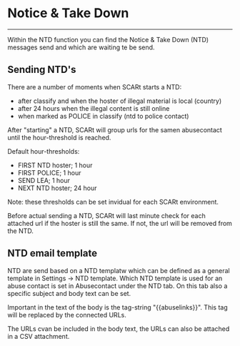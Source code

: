 # Notice & Take Down

---

Within the NTD function you can find the Notice & Take Down (NTD) messages send 
and which are waiting te be send.

## Sending NTD's

There are a number of moments when SCARt starts a NTD:

- after classify and when the hoster of illegal material is local (country)
- after 24 hours when the illegal content is still online
- when marked as POLICE in classify (ntd to police contact)

After "starting" a NTD, SCARt will group urls for the samen abusecontact until the 
hour-threshold is reached. 

Default hour-thresholds:

- FIRST NTD hoster; 1 hour
- FIRST POLICE; 1 hour
- SEND LEA; 1 hour
- NEXT NTD hoster; 24 hour

Note: these thresholds can be set invidual for each SCARt environment.

Before actual sending a NTD, SCARt will last minute check for each attached url 
if the hoster is still the same. If not, the url will be removed from the NTD.

## NTD email template 

NTD are send based on a NTD templatw which can be defined as a general template
in Settings -> NTD template. Which NTD template is used for an abuse contact is
set in Abusecontact under the NTD tab. On this tab also a specific subject and body text
can be set.

Important in the text of the body is the tag-string "{{abuselinks}}". This tag will be
replaced by the connected URLs.

The URLs cvan be included in the body text, the URLs can also be attached in a CSV
attachment.

